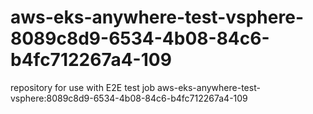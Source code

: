 # aws-eks-anywhere-test-vsphere-8089c8d9-6534-4b08-84c6-b4fc712267a4-109
repository for use with E2E test job aws-eks-anywhere-test-vsphere:8089c8d9-6534-4b08-84c6-b4fc712267a4-109
